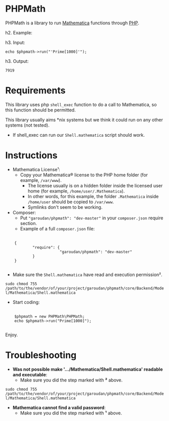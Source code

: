 PHPMath
=======

PHPMath is a library to run [Mathematica][1] functions through [PHP][2].

h2. Example:

h3. Input:

`echo $phpmath->run("'Prime[1000]'");`

h3. Output:

`7919`

Requirements
============

This library uses php `shell_exec` function to do a call to Mathematica, so this function should be permitted.

This library usually aims *nix systems but we think it could run on any other systems (not tested).
- If shell_exec can run our `Shell.mathematica` script should work.

Instructions
============

- Mathematica License¹:
    - Copy your Mathematica® license to the PHP home folder (for example, 
        `/var/www`).
        - The license usually is on a hidden folder inside the licensed user
            home (for example, `/home/user/.Mathematica`).
        - In other words, for this example, the folder `.Mathematica` inside 
            `/home/user` should be copied to `/var/www`.
        - Symlinks don't seem to be working.
- Composer:
    - Put `"garoudan/phpmath": "dev-master"` in your `composer.json` require section.
    - Example of a full `composer.json` file:
<pre>
    <code>
    {
            "require": {
                        "garoudan/phpmath": "dev-master"
            }
    }
    </code>
</pre>
- Make sure the `Shell.mathematica` have read and execution permission².

`sudo chmod 755 /path/to/the/vendor/of/your/project/garoudan/phpmath/core/Backend/Model/Mathematica/Shell.mathematica`
- Start coding:
<pre>
    <code>
    $phpmath = new PHPMath\PHPMath;
    echo $phpmath->run("Prime[1000]");
    </code>
</pre>
Enjoy.

Troubleshooting
===============

- **Was not possible make '.../Mathematica/Shell.mathematica' readable and executable**:
    - Make sure you did the step marked with **²** above.

`sudo chmod 755 /path/to/the/vendor/of/your/project/garoudan/phpmath/core/Backend/Model/Mathematica/Shell.mathematica`
- **Mathematica cannot find a valid password**:
    - Make sure you did the step marked with **¹** above.

[1]: http://www.wolfram.com/mathematica/
[2]: http://php.net/
